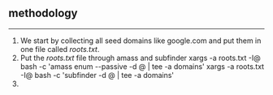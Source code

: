 
## methodology

---

1. We start by collecting all seed domains like google.com and put them in one file called *roots.txt*.
2. Put the *roots.txt* file through amass and subfinder
    xargs -a roots.txt -I@ bash -c 'amass enum --passive -d @ | tee -a domains'
    xargs -a roots.txt -I@ bash -c 'subfinder -d @ | tee -a domains'
3. 

